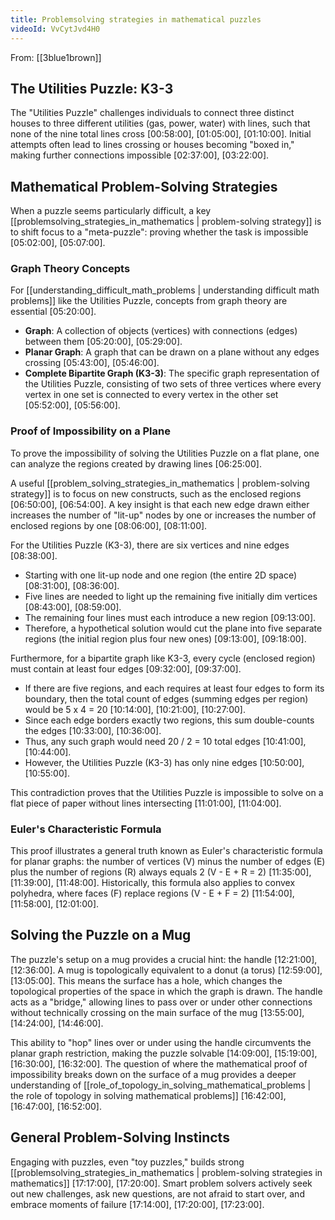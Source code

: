 ```yaml
---
title: Problemsolving strategies in mathematical puzzles
videoId: VvCytJvd4H0
---
```


From: [[3blue1brown]] <br/> 

## The Utilities Puzzle: K3-3

The "Utilities Puzzle" challenges individuals to connect three distinct houses to three different utilities (gas, power, water) with lines, such that none of the nine total lines cross <a class="yt-timestamp" data-t="00:58:00">[00:58:00]</a>, <a class="yt-timestamp" data-t="01:05:00">[01:05:00]</a>, <a class="yt-timestamp" data-t="01:10:00">[01:10:00]</a>. Initial attempts often lead to lines crossing or houses becoming "boxed in," making further connections impossible <a class="yt-timestamp" data-t="02:37:00">[02:37:00]</a>, <a class="yt-timestamp" data-t="03:22:00">[03:22:00]</a>.

## Mathematical Problem-Solving Strategies

When a puzzle seems particularly difficult, a key [[problemsolving_strategies_in_mathematics | problem-solving strategy]] is to shift focus to a "meta-puzzle": proving whether the task is impossible <a class="yt-timestamp" data-t="05:02:00">[05:02:00]</a>, <a class="yt-timestamp" data-t="05:07:00">[05:07:00]</a>.

### Graph Theory Concepts

For [[understanding_difficult_math_problems | understanding difficult math problems]] like the Utilities Puzzle, concepts from graph theory are essential <a class="yt-timestamp" data-t="05:20:00">[05:20:00]</a>.
*   **Graph**: A collection of objects (vertices) with connections (edges) between them <a class="yt-timestamp" data-t="05:20:00">[05:20:00]</a>, <a class="yt-timestamp" data-t="05:29:00">[05:29:00]</a>.
*   **Planar Graph**: A graph that can be drawn on a plane without any edges crossing <a class="yt-timestamp" data-t="05:43:00">[05:43:00]</a>, <a class="yt-timestamp" data-t="05:46:00">[05:46:00]</a>.
*   **Complete Bipartite Graph (K3-3)**: The specific graph representation of the Utilities Puzzle, consisting of two sets of three vertices where every vertex in one set is connected to every vertex in the other set <a class="yt-timestamp" data-t="05:52:00">[05:52:00]</a>, <a class="yt-timestamp" data-t="05:56:00">[05:56:00]</a>.

### Proof of Impossibility on a Plane

To prove the impossibility of solving the Utilities Puzzle on a flat plane, one can analyze the regions created by drawing lines <a class="yt-timestamp" data-t="06:25:00">[06:25:00]</a>.

A useful [[problem_solving_strategies_in_mathematics | problem-solving strategy]] is to focus on new constructs, such as the enclosed regions <a class="yt-timestamp" data-t="06:50:00">[06:50:00]</a>, <a class="yt-timestamp" data-t="06:54:00">[06:54:00]</a>. A key insight is that each new edge drawn either increases the number of "lit-up" nodes by one or increases the number of enclosed regions by one <a class="yt-timestamp" data-t="08:06:00">[08:06:00]</a>, <a class="yt-timestamp" data-t="08:11:00">[08:11:00]</a>.

For the Utilities Puzzle (K3-3), there are six vertices and nine edges <a class="yt-timestamp" data-t="08:38:00">[08:38:00]</a>.
*   Starting with one lit-up node and one region (the entire 2D space) <a class="yt-timestamp" data-t="08:31:00">[08:31:00]</a>, <a class="yt-timestamp" data-t="08:36:00">[08:36:00]</a>.
*   Five lines are needed to light up the remaining five initially dim vertices <a class="yt-timestamp" data-t="08:43:00">[08:43:00]</a>, <a class="yt-timestamp" data-t="08:59:00">[08:59:00]</a>.
*   The remaining four lines must each introduce a new region <a class="yt-timestamp" data-t="09:13:00">[09:13:00]</a>.
*   Therefore, a hypothetical solution would cut the plane into five separate regions (the initial region plus four new ones) <a class="yt-timestamp" data-t="09:13:00">[09:13:00]</a>, <a class="yt-timestamp" data-t="09:18:00">[09:18:00]</a>.

Furthermore, for a bipartite graph like K3-3, every cycle (enclosed region) must contain at least four edges <a class="yt-timestamp" data-t="09:32:00">[09:32:00]</a>, <a class="yt-timestamp" data-t="09:37:00">[09:37:00]</a>.
*   If there are five regions, and each requires at least four edges to form its boundary, then the total count of edges (summing edges per region) would be 5 x 4 = 20 <a class="yt-timestamp" data-t="10:14:00">[10:14:00]</a>, <a class="yt-timestamp" data-t="10:21:00">[10:21:00]</a>, <a class="yt-timestamp" data-t="10:27:00">[10:27:00]</a>.
*   Since each edge borders exactly two regions, this sum double-counts the edges <a class="yt-timestamp" data-t="10:33:00">[10:33:00]</a>, <a class="yt-timestamp" data-t="10:36:00">[10:36:00]</a>.
*   Thus, any such graph would need 20 / 2 = 10 total edges <a class="yt-timestamp" data-t="10:41:00">[10:41:00]</a>, <a class="yt-timestamp" data-t="10:44:00">[10:44:00]</a>.
*   However, the Utilities Puzzle (K3-3) has only nine edges <a class="yt-timestamp" data-t="10:50:00">[10:50:00]</a>, <a class="yt-timestamp" data-t="10:55:00">[10:55:00]</a>.

This contradiction proves that the Utilities Puzzle is impossible to solve on a flat piece of paper without lines intersecting <a class="yt-timestamp" data-t="11:01:00">[11:01:00]</a>, <a class="yt-timestamp" data-t="11:04:00">[11:04:00]</a>.

### Euler's Characteristic Formula

This proof illustrates a general truth known as Euler's characteristic formula for planar graphs: the number of vertices (V) minus the number of edges (E) plus the number of regions (R) always equals 2 (V - E + R = 2) <a class="yt-timestamp" data-t="11:35:00">[11:35:00]</a>, <a class="yt-timestamp" data-t="11:39:00">[11:39:00]</a>, <a class="yt-timestamp" data-t="11:48:00">[11:48:00]</a>. Historically, this formula also applies to convex polyhedra, where faces (F) replace regions (V - E + F = 2) <a class="yt-timestamp" data-t="11:54:00">[11:54:00]</a>, <a class="yt-timestamp" data-t="11:58:00">[11:58:00]</a>, <a class="yt-timestamp" data-t="12:01:00">[12:01:00]</a>.

## Solving the Puzzle on a Mug

The puzzle's setup on a mug provides a crucial hint: the handle <a class="yt-timestamp" data-t="12:21:00">[12:21:00]</a>, <a class="yt-timestamp" data-t="12:36:00">[12:36:00]</a>. A mug is topologically equivalent to a donut (a torus) <a class="yt-timestamp" data-t="12:59:00">[12:59:00]</a>, <a class="yt-timestamp" data-t="13:05:00">[13:05:00]</a>. This means the surface has a hole, which changes the topological properties of the space in which the graph is drawn. The handle acts as a "bridge," allowing lines to pass over or under other connections without technically crossing on the main surface of the mug <a class="yt-timestamp" data-t="13:55:00">[13:55:00]</a>, <a class="yt-timestamp" data-t="14:24:00">[14:24:00]</a>, <a class="yt-timestamp" data-t="14:46:00">[14:46:00]</a>.

This ability to "hop" lines over or under using the handle circumvents the planar graph restriction, making the puzzle solvable <a class="yt-timestamp" data-t="14:09:00">[14:09:00]</a>, <a class="yt-timestamp" data-t="15:19:00">[15:19:00]</a>, <a class="yt-timestamp" data-t="16:30:00">[16:30:00]</a>, <a class="yt-timestamp" data-t="16:32:00">[16:32:00]</a>. The question of where the mathematical proof of impossibility breaks down on the surface of a mug provides a deeper understanding of [[role_of_topology_in_solving_mathematical_problems | the role of topology in solving mathematical problems]] <a class="yt-timestamp" data-t="16:42:00">[16:42:00]</a>, <a class="yt-timestamp" data-t="16:47:00">[16:47:00]</a>, <a class="yt-timestamp" data-t="16:52:00">[16:52:00]</a>.

## General Problem-Solving Instincts

Engaging with puzzles, even "toy puzzles," builds strong [[problemsolving_strategies_in_mathematics | problem-solving strategies in mathematics]] <a class="yt-timestamp" data-t="17:17:00">[17:17:00]</a>, <a class="yt-timestamp" data-t="17:20:00">[17:20:00]</a>. Smart problem solvers actively seek out new challenges, ask new questions, are not afraid to start over, and embrace moments of failure <a class="yt-timestamp" data-t="17:14:00">[17:14:00]</a>, <a class="yt-timestamp" data-t="17:20:00">[17:20:00]</a>, <a class="yt-timestamp" data-t="17:23:00">[17:23:00]</a>.
